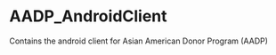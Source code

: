 AADP_AndroidClient
==================

Contains the android client for Asian American Donor Program (AADP)
